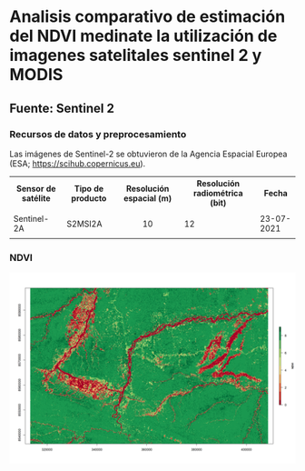 # Analisis comparativo de estimación del NDVI medinate la utilización de imagenes satelitales sentinel 2 y MODIS  

## Fuente: Sentinel 2
### Recursos de datos y preprocesamiento
Las imágenes de Sentinel-2 se obtuvieron de la Agencia Espacial Europea (ESA; https://scihub.copernicus.eu).
<table>
<tr>
<th>Sensor de satélite</th>
<th>Tipo de producto</th>
<th>Resolución espacial (m)</th>
<th>Resolución radiométrica (bit)</th>
<th>Fecha</th>
</tr>
<tr>

<td>Sentinel-2A</td>
<td>S2MSI2A</td>
<td><p align="center">10</p></td>
<td>12</td>
<td>23-07-2021</td>
</tr>
</table>


### NDVI
<p align="center">

  <img src="https://github.com/salasart/NDVI/blob/main/result/ndvi.png"/>

  </p>
